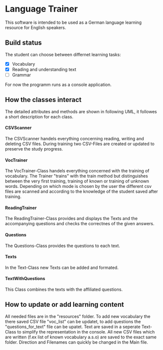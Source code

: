 # Language Trainer
This software is intended to be used as a German language learning resource for English speakers. 


## Build status
The student can choose between differnet learning tasks:
- [x] Vocabulary 
- [x] Reading and understanding text
- [ ] Grammar

For now the programm runs as a console application.

## How the classes interact
The detailed attributes and methods are shown in following UML, it followes a short description for each class.




#### CSVScanner
The CSVScanner handels everything concerning reading, writing and deleting CSV files.
During training two CSV-Files are created or updated to preserve the study progress.

#### VocTrainer
The VocTrainer-Class handels everything concerned with the training of vocabulary. 
The Trainer "trains" with the train method but distinguishes between the very first training, training of known or training of unknown words. 
Depending on which mode is chosen by the user the different csv files are scanned and according to the knowledge of the student saved after training. 

#### ReadingTrainer
The ReadingTrainer-Class provides and displays the Texts and the accompanying questions and checks the correctnes of the given answers.

#### Questions
The Questions-Class provides the questions to each text. 

#### Texts
In the Text-Class new Texts can be added and formated.

#### TextWithQuestions
This Class combines the texts with the affiliated questions. 



## How to update or add learning content
All needed files are in the "resources" folder.
To add new vocabulary the there saved CSV file "voc_list" can be updatet, to add questions the "questions_for_text" file can be upatet.
Text are saved in a seperate Text-Class to simplify the representation in the console.
All new CSV files which are written (f.ex list of known vocabulary a.s.o) are saved to the exact same folder.
Direction and Filenames can quickly be changed in the Main file. 
